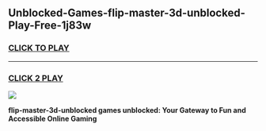 
## Unblocked-Games-flip-master-3d-unblocked-Play-Free-1j83w
<h3>
<a href="https://premium76.site?title=flip-master-3d-unblocked&ref=10A">CLICK TO PLAY</a></h3>
<hr>

<h3>
<a href="https://premium76.site?title=flip-master-3d-unblocked&ref=10A">CLICK 2 PLAY</a>
  
</h3>

<a href="https://premium76.site?title=flip-master-3d-unblocked&ref=10A"><img src="https://clearcache.store/games.png"></a>


**flip-master-3d-unblocked games unblocked: Your Gateway to Fun and Accessible Online Gaming**

